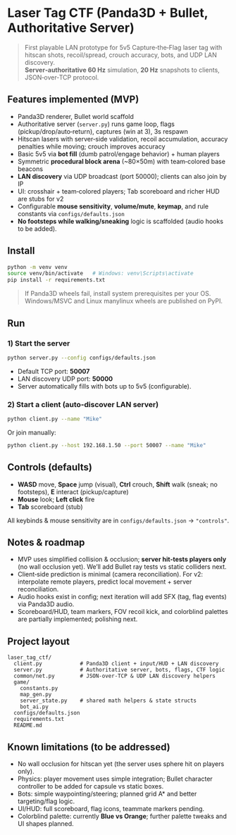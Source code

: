 # Laser Tag CTF (Panda3D + Bullet, Authoritative Server)

> First playable LAN prototype for 5v5 Capture‑the‑Flag laser tag with hitscan shots, recoil/spread, crouch accuracy, bots, and UDP LAN discovery.  
> **Server‑authoritative 60 Hz** simulation, **20 Hz** snapshots to clients, JSON‑over‑TCP protocol.

## Features implemented (MVP)
- Panda3D renderer, Bullet world scaffold
- Authoritative server (`server.py`) runs game loop, flags (pickup/drop/auto‑return), captures (win at 3), 3s respawn
- Hitscan lasers with server‑side validation, recoil accumulation, accuracy penalties while moving; crouch improves accuracy
- Basic 5v5 via **bot fill** (dumb patrol/engage behavior) + human players
- Symmetric **procedural block arena** (~80×50m) with team‑colored base beacons
- **LAN discovery** via UDP broadcast (port 50000); clients can also join by IP
- UI: crosshair + team‑colored players; Tab scoreboard and richer HUD are stubs for v2
- Configurable **mouse sensitivity**, **volume/mute**, **keymap**, and rule constants via `configs/defaults.json`
- **No footsteps while walking/sneaking** logic is scaffolded (audio hooks to be added).

## Install
```bash
python -m venv venv
source venv/bin/activate   # Windows: venv\Scripts\activate
pip install -r requirements.txt
```

> If Panda3D wheels fail, install system prerequisites per your OS. Windows/MSVC and Linux manylinux wheels are published on PyPI.

## Run
### 1) Start the server
```bash
python server.py --config configs/defaults.json
```
- Default TCP port: **50007**
- LAN discovery UDP port: **50000**
- Server automatically fills with bots up to 5v5 (configurable).

### 2) Start a client (auto‑discover LAN server)
```bash
python client.py --name "Mike"
```
Or join manually:
```bash
python client.py --host 192.168.1.50 --port 50007 --name "Mike"
```

## Controls (defaults)
- **WASD** move, **Space** jump (visual), **Ctrl** crouch, **Shift** walk (sneak; no footsteps), **E** interact (pickup/capture)
- **Mouse** look; **Left click** fire
- **Tab** scoreboard (stub)

All keybinds & mouse sensitivity are in `configs/defaults.json` → `"controls"`.

## Notes & roadmap
- MVP uses simplified collision & occlusion; **server hit‑tests players only** (no wall occlusion yet). We’ll add Bullet ray tests vs static colliders next.
- Client‑side prediction is minimal (camera reconciliation). For v2: interpolate remote players, predict local movement + server reconciliation.
- Audio hooks exist in config; next iteration will add SFX (tag, flag events) via Panda3D audio.
- Scoreboard/HUD, team markers, FOV recoil kick, and colorblind palettes are partially implemented; polishing next.

## Project layout
```
laser_tag_ctf/
  client.py            # Panda3D client + input/HUD + LAN discovery
  server.py            # Authoritative server, bots, flags, CTF logic
  common/net.py        # JSON-over-TCP & UDP LAN discovery helpers
  game/
    constants.py
    map_gen.py
    server_state.py    # shared math helpers & state structs
    bot_ai.py
  configs/defaults.json
  requirements.txt
  README.md
```

## Known limitations (to be addressed)
- No wall occlusion for hitscan yet (the server uses sphere hit on players only).
- Physics: player movement uses simple integration; Bullet character controller to be added for capsule vs static boxes.
- Bots: simple waypointing/steering; planned grid A* and better targeting/flag logic.
- UI/HUD: full scoreboard, flag icons, teammate markers pending.
- Colorblind palette: currently **Blue vs Orange**; further palette tweaks and UI shapes planned.
